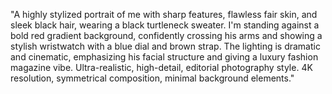 "A highly stylized portrait of me with sharp features, flawless fair skin, and sleek black hair, wearing a black turtleneck sweater. I'm standing against a bold red gradient background, confidently crossing his arms and showing a stylish wristwatch with a blue dial and brown strap. The lighting is dramatic and cinematic, emphasizing his facial structure and giving a luxury fashion magazine vibe. Ultra-realistic, high-detail, editorial photography style. 4K resolution, symmetrical composition, minimal background elements."
